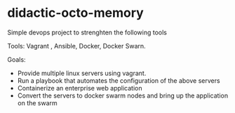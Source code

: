 # didactic-octo-memory

Simple devops project to strenghten the following tools

Tools:
Vagrant , Ansible, Docker, Docker Swarn.

Goals:
- Provide multiple linux servers using vagrant.
- Run a playbook that automates the configuration of the above servers
- Containerize an enterprise web application
- Convert the servers to docker swarm nodes and bring up the application on the swarm
